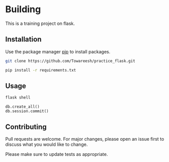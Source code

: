# Building

This is a training project on flask.

## Installation

Use the package manager [pip](https://pip.pypa.io/en/stable/) to install packages.

```bash
git clone https://github.com/Towareesh/practice_flask.git
```
```bash
pip install -r requirements.txt
```

## Usage

```bash
flask shell
```
```flask shell
db.create_all()
db.session.commit()
```

## Contributing

Pull requests are welcome. For major changes, please open an issue first
to discuss what you would like to change.

Please make sure to update tests as appropriate.
